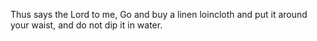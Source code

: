 Thus says the Lord to me, Go and buy a linen loincloth and put it around your waist, and do not dip it in water.
